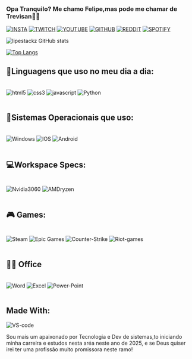 ### Opa Tranquilo? Me chamo Felipe,mas pode me chamar de Trevisan🤙🏻
[![INSTA](https://img.shields.io/badge/Instagram-E4405F?style=for-the-badge&logo=instagram&logoColor=white)](https://www.instagram.com/lipee_tr/)
[![TWITCH](https://img.shields.io/badge/Twitch-9146FF?style=for-the-badge&logo=twitch&logoColor=white)](https://www.twitch.tv/lipecamionero)
[![YOUTUBE](https://img.shields.io/badge/YouTube-FF0000?style=for-the-badge&logo=youtube&logoColor=white)](https://www.youtube.com/@yukaii_onee)
[![GITHUB](https://img.shields.io/badge/GitHub-100000?style=for-the-badge&logo=github&logoColor=white)](https://github.com/lipestackz)
[![REDDIT](https://img.shields.io/badge/Reddit-FF4500?style=for-the-badge&logo=reddit&logoColor=white)](https://www.reddit.com/user/Previous-Attempt-461/)
[![SPOTIFY](https://img.shields.io/badge/Spotify-1ED760?&style=for-the-badge&logo=spotify&logoColor=white)](https://open.spotify.com/user/31w67i42pv6iocewii4yb4agp24y?si=fba8fc6ba4df4b73)




![lipestackz GitHub stats](https://github-readme-stats.vercel.app/api?username=lipestackz&show_icons=true&theme=radical)

[![Top Langs](https://github-readme-stats.vercel.app/api/top-langs/?username=lipestackz&layout=pie)](https://github.com/anuraghazra/github-readme-stats)

## 🚀Linguagens que uso no meu dia a dia:

<div style="display: inline_blocl"><br/>
<img align="center" alt="html5" src="https://img.shields.io/badge/HTML5-E34F26?style=for-the-badge&logo=html5&logoColor=white"/>
<img align="center" alt="css3" src="https://img.shields.io/badge/CSS3-1572B6?style=for-the-badge&logo=css3&logoColor=White"/>
<img align="center" alt="javascript" src="https://img.shields.io/badge/JavaScript-F7DF1E?style=for-the-badge&logo=javascript&logoColor=black"/>
<img align="center" alt="Python" src="https://img.shields.io/badge/Python-14354C?style=for-the-badge&logo=python&logoColor=white"/>
</div><br>

## 👨Sistemas Operacionais que uso:

<div style="display: inline_blocl"><br/>
<img align="center" alt="Windows" src="https://img.shields.io/badge/Windows-0078D6?style=for-the-badge&logo=windows&logoColor=white"/>
<img align="center" alt="IOS" src="https://img.shields.io/badge/iOS-000000?style=for-the-badge&logo=ios&logoColor=white"/>
<img align="center" alt="Android" src="https://img.shields.io/badge/Android-3DDC84?style=for-the-badge&logo=android&logoColor=white"/>
</div><br>

## 💻Workspace Specs:

<div style="display: inline_blocl"><br/>
<img align="center" alt="Nvidia3060" src="https://img.shields.io/badge/NVIDIA-GTX_3060-76B900?style=for-the-badge&logo=nvidia&logoColor=white"/>
<img align="center" alt="AMDryzen" src="https://img.shields.io/badge/AMD-Ryzen_5_5500-ED1C24?style=for-the-badge&logo=amd&logoColor=white"/>
</div><br>

## 🎮 Games:

<div style="display: inline_blocl"><br/>
<img align="center" alt="Steam" src="https://img.shields.io/badge/Steam-000000?style=for-the-badge&logo=steam&logoColor=white"/>
<img align="center" alt="Epic Games" src="https://img.shields.io/badge/Epic%20Games-313131?style=for-the-badge&logo=Epic%20Games&logoColor=white"/>
<img align="center" alt="Counter-Strike" src="https://img.shields.io/badge/Counter_Strike-000000?style=for-the-badge&logo=counter-strike&logoColor=white"/>
<img align="center" alt="Riot-games" src="https://img.shields.io/badge/Riot_Games-D32936?style=for-the-badge&logo=riot-games&logoColor=white"/>
</div><br>



## 👨‍💻 Office

<div style="display: inline_blocl"><br/>
<img align="center" alt="Word" src="https://img.shields.io/badge/Microsoft_Word-2B579A?style=for-the-badge&logo=microsoft-word&logoColor=white"/>
<img align="center" alt="Excel" src="https://img.shields.io/badge/Microsoft_Excel-217346?style=for-the-badge&logo=microsoft-excel&logoColor=white"/>
<img align="center" alt="Power-Point" src="https://img.shields.io/badge/Microsoft_PowerPoint-B7472A?style=for-the-badge&logo=microsoft-powerpoint&logoColor=white"/>
</div><br>

## Made With:

<img align="center" alt="VS-code" src="https://img.shields.io/badge/Made%20for-VSCode-1f425f.svg"/>

Sou mais um apaixonado por Tecnologia e Dev de sistemas,to iniciando minha carreira e estudos nesta aréa neste ano de 2025, e se Deus quiser irei ter uma profissão muito promissora neste ramo!
